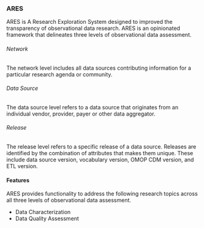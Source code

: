 ### ARES

ARES is A Research Exploration System designed to improved the transparency of observational data research. ARES is an opinionated framework that delineates three levels of observational data assessment.

###### Network

The network level includes all data sources contributing information for a particular research agenda or community.

###### Data Source

The data source level refers to a data source that originates from an individual vendor, provider, payer or other data aggregator.

###### Release

The release level refers to a specific release of a data source. Releases are identified by the combination of attributes that makes them unique. These include data source version, vocabulary version, OMOP CDM version, and ETL version.

#### Features

ARES provides functionality to address the following research topics across all three levels of observational data assessment.

- Data Characterization
- Data Quality Assessment
